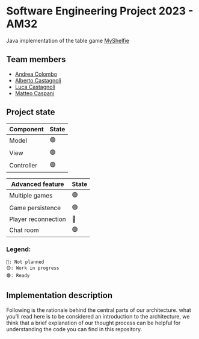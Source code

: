 # Software Engineering Project 2023 - AM32

Java implementation of the table
game [MyShelfie](https://www.craniocreations.it/prodotto/my-shelfie)

## Team members

- [Andrea Colombo](https://github.com/AndreaTgc)
- [Alberto Castagnoli](https://github.com/albecasta)
- [Luca Castagnoli](https://github.com/lucacasta01)
- [Matteo Caspani](https://github.com/matteocaspani)

## Project state

| Component            | State  |
|----------------------|--------|
| Model                | 🟢     |
| View                 | 🟢     |
| Controller           | 🟢     |

| Advanced feature     | State |
|----------------------|-------|
| Multiple games       | 🟢    |
| Game persistence     | 🟢    |
| Player reconnection  | 🔴    |
| Chat room            | 🟢    |



### Legend:

```
🔴: Not planned
🟡: Work in progress
🟢: Ready
```

## Implementation description

Following is the rationale behind the central parts of our architecture. what you'll read here is to be considered an introduction to the architecture, we think that a
brief explanation of our thought process can be helpful for understanding the code you can find in this repository.


